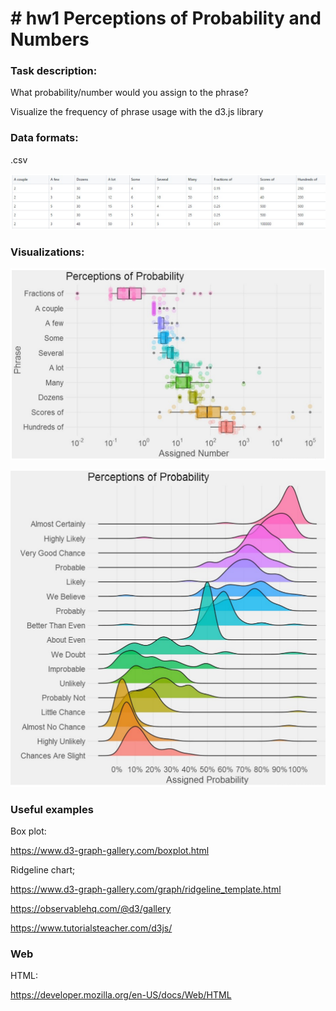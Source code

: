 # # hw1 Perceptions of Probability and Numbers

### Task description:

What probability/number would you assign to the phrase? 

Visualize the frequency of phrase usage with the d3.js library

### Data formats:

 .csv

![image-20220308232023776](hw1_intro.assets/image-20220308232023776.png)

### Visualizations:

![image-20220308232101572](hw1_intro.assets/image-20220308232101572.png)

![image-20220308232121008](hw1_intro.assets/image-20220308232121008.png)

### Useful examples
Box plot:

https://www.d3-graph-gallery.com/boxplot.html

Ridgeline chart;

https://www.d3-graph-gallery.com/graph/ridgeline_template.html

https://observablehq.com/@d3/gallery

https://www.tutorialsteacher.com/d3js/
### Web
HTML:

https://developer.mozilla.org/en-US/docs/Web/HTML

